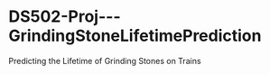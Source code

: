# DS502-Proj---GrindingStoneLifetimePrediction
Predicting the Lifetime of Grinding Stones on Trains
